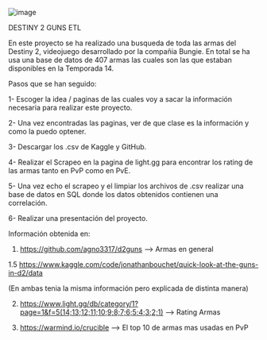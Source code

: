 ![image](https://user-images.githubusercontent.com/110235113/188468020-f6ce0be2-f279-4a4a-942a-b4dd6e0705b3.png)


DESTINY 2 GUNS ETL

En este proyecto se ha realizado una busqueda de toda las armas del Destiny 2, videojuego desarrollado por la compañia Bungie.
En total se ha usa una base de datos de 407 armas las cuales son las que estaban disponibles en la Temporada 14.

Pasos que se han seguido:

1- Escoger la idea / paginas de las cuales voy a sacar la información necesaria para realizar este proyecto.

2- Una vez encontradas las paginas, ver de que clase es la información y como la puedo optener.

3- Descargar los .csv de Kaggle y GitHub.

4- Realizar el Scrapeo en la pagina de light.gg para encontrar los rating de las armas tanto en PvP como en PvE.

5- Una vez echo el scrapeo y el limpiar los archivos de .csv realizar una base de datos en SQL donde los datos obtenidos contienen una correlación.

6- Realizar una presentación del proyecto.



Información obtenida en:

1. https://github.com/agno3317/d2guns --> Armas en general

1.5 https://www.kaggle.com/code/jonathanbouchet/quick-look-at-the-guns-in-d2/data

(En ambas tenia la misma información pero explicada de distinta manera)

2. https://www.light.gg/db/category/1?page=1&f=5(14;13;12;11;10;9;8;7;6;5;4;3;2;1) --> Rating Armas

3. https://warmind.io/crucible --> El top 10 de armas mas usadas en PvP


